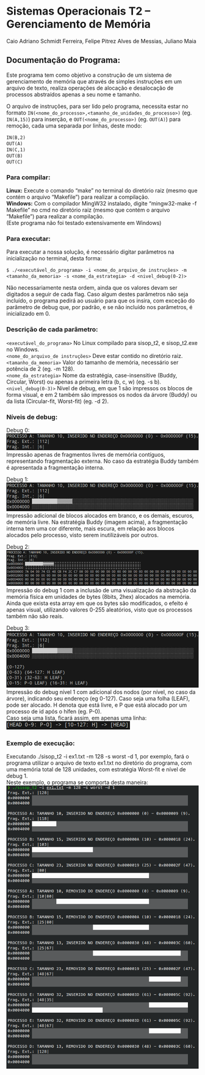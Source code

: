 # Sistemas Operacionais T2 – Gerenciamento de Memória

Caio Adriano Schmidt Ferreira,  Felipe Pitrez Alves de Messias, Juliano Maia

## Documentação do Programa:

Este programa tem como objetivo a construção de um sistema de gerenciamento de memória que através de simples instruções em um arquivo de texto, realiza operações de alocação e desalocação de processos abstraídos apenas a seu nome e tamanho.

O arquivo de instruções, para ser lido pelo programa, necessita estar no formato `IN(<nome_do_processo>,<tamanho_de_unidades_do_processo>)` (eg. `IN(A,15)`) para inserção, e `OUT(<nome_do_processo>)` (eg. `OUT(A)`) para remoção, cada uma separada por linhas, deste modo:

```IN(A,3)
IN(B,2)
OUT(A)
IN(C,1)
OUT(B)
OUT(C)
```


### Para compilar:  
**Linux:** Execute o comando “make” no terminal do diretório raiz (mesmo que contém o arquivo “Makefile”) para realizar a compilação.  
**Windows:** Com o compilador MingW32 instalado, digite “mingw32-make -f Makefile” no cmd no diretório raiz (mesmo que contém o arquivo “Makefile”) para realizar a compilação.  
(Este programa não foi testado extensivamente em Windows)

### Para executar:  
Para executar a nossa solução, é necessário digitar parâmetros na inicialização no terminal, desta forma:  
```
$ ./<executável_do_programa> -i <nome_do_arquivo_de instruções> -m <tamanho_da_memoria> -s <nome_da_estrategia> -d <nivel_debug(0-2)>
```  
Não necessariamente nesta ordem, ainda que os valores devam ser digitados a seguir de cada flag. Caso algum destes parâmetros não seja incluído, o programa pedirá ao usuário para que os insira, com exceção do parâmetro de debug que, por padrão, e se não incluído nos parâmetros, é inicializado em 0.

### Descrição de cada parâmetro:  
`<executável_do_programa>` No Linux compilado para sisop_t2, e sisop_t2.exe no Windows.  
`<nome_do_arquivo_de instruções>` Deve estar contido no diretório raiz.  
`<tamanho_da_memoria>` Valor do tamanho de memória, necessário ser potência de 2 (eg. -m 128).  
`<nome_da_estrategia>` Nome da estratégia, case-insensitive (Buddy, Circular, Worst) ou apenas a primeira letra (b, c, w) (eg. -s b).  
`<nivel_debug(0-3)>` Nível de debug, em que 1 são impressos os blocos de forma visual, e em 2 também são impressos os nodos da árvore (Buddy) ou da lista (Circular-fit, Worst-fit)  (eg. -d 2).

### Níveis de debug:  
Debug 0:  
![imagedebug0](https://github.com/nexcoyocoatl/2025-SisOp-T2/blob/main/readme/imagedebug0.png)  
Impressão apenas de fragmentos livres de memória contíguos, representando fragmentação externa. No caso da estratégia Buddy também é apresentada a fragmentação interna.


Debug 1:  
![imagedebug1](https://github.com/nexcoyocoatl/2025-SisOp-T2/blob/main/readme/imagedebug1.png)  
Impressão adicional de blocos alocados em branco, e os demais, escuros, de memória livre. Na estratégia Buddy (imagem acima), a fragmentação interna tem uma cor diferente, mais escura, em relação aos blocos alocados pelo processo, visto serem inutilizáveis por outros.

Debug 2:  
![imagedebug2](https://github.com/nexcoyocoatl/2025-SisOp-T2/blob/main/readme/imagedebug2.png)  
Impressão do debug 1 com a inclusão de uma visualização da abstração da memória física em unidades de bytes (8bits, 2hex) alocados na memória. Ainda que exista esta array em que os bytes são modificados, o efeito é apenas visual, utilizando valores 0-255 aleatórios, visto que os processos também não são reais.

Debug 3:  
![imagedebug3a](https://github.com/nexcoyocoatl/2025-SisOp-T2/blob/main/readme/imagedebug3a.png)  
Impressão do debug nível 1 com adicional dos nodos (por nível, no caso da árvore), indicando seu endereço (eg 0-127). Caso seja uma folha (LEAF), pode ser alocado. H denota que está livre, e P que está alocado por um processo de id após o hífen (eg. P-0).  
Caso seja uma lista, ficará assim, em apenas uma linha:  
![imagedebug3b](https://github.com/nexcoyocoatl/2025-SisOp-T2/blob/main/readme/imagedebug3b.png)


### Exemplo de execução:
Executando ./sisop_t2 -i ex1.txt -m 128 -s worst -d 1, por exemplo, fará o programa utilizar o arquivo de texto ex1.txt no diretório do programa, com uma memória total de 128 unidades, com estratégia Worst-fit e nível de debug 1.  
Neste exemplo, o programa se comporta desta maneira:  
![imageruntime](https://github.com/nexcoyocoatl/2025-SisOp-T2/blob/main/readme/imageruntime.png)

